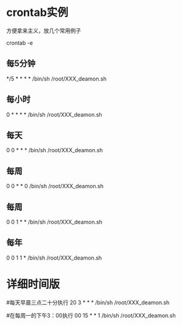 crontab实例
==============

方便拿来主义，放几个常用例子

  crontab -e


每5分钟
------------------------
  */5 * * * * /bin/sh /root/XXX_deamon.sh

每小时
------------------------
  0 * * * * /bin/sh /root/XXX_deamon.sh

每天
------------------------
  0 0 * * * /bin/sh /root/XXX_deamon.sh

每周
------------------------
  0 0 * * 0 /bin/sh /root/XXX_deamon.sh

每周
------------------------
  0 0 1 * * /bin/sh /root/XXX_deamon.sh

每年
------------------------
  0 0 1 1 * /bin/sh /root/XXX_deamon.sh

详细时间版
===================

  #每天早晨三点二十分执行 
  20 3 * * * /bin/sh /root/XXX_deamon.sh

  #在每周一的下午3：00执行
  00 15 * * 1 /bin/sh /root/XXX_deamon.sh




